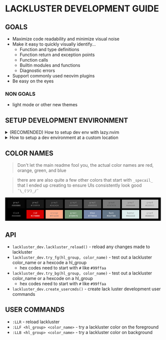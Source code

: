 # LACKLUSTER DEVELOPMENT GUIDE

## GOALS
* Maximize code readability and minimize visual noise
* Make it easy to quickly visually identify...
  * Function and type definitions
  * Function return and exception points
  * Function calls
  * Builtin modules and functions
  * Diagnostic errors
* Support commonly used neovim plugins
* Be easy on the eyes

### NON GOALS
* light mode or other new themes

## SETUP DEVELOPMENT ENVIRONMENT

<details>

<summary>(RECOMENDED) How to setup dev env with lazy.nvim</summary>

1. fork this repository
2. create a directory where you want to develop neovim plugins
  * like `mkdir ~/code/neovim_dev`
3. add your directory to you lazy.nvim `setup()`
``` lua
require("lazy").setup(
    -- ...your config 
    {
        dev = {
            path = "~/code/neovim_dev",
        },
    },
)
```
4. clone your fork into your development direcotry
  * `cd ~/code/neovim_dev`
  * `git clone <your fork>`

5. setup your lazy plugin for lackluster to use `dev = true`
  * it will now look in your dev directory
```lua
-- setup your lazy plugin config with dev = true
return {
    "slugbyte/lackluster.nvim",
    dependencies = {
        -- NOTE: plenary.nvim is required for lackluster_reload() to work
        "nvim-lua/plenary.nvim",
    },
    lazy = false,
    dev = true,
    priority = 1000, -- make sure to load this before all the other start plugins
    init = function()
        local lackluster_dev = require("lackluster.dev")
        lackluster_dev.create_usercmds()
        vim.cmd.colorscheme("lackluster")
    end,
}
```
</details>

<details>

<summary>How to setup a dev environment at a custom location</summary>

1. fork this repository
2. create a directory where you want to develop neovim plugins 
  * like `mkdir ~/code/neovim_dev`
3. add your directory to the vim runtime path
  * `vim.opt.runtimepath:append(',~/code/neovim_dev')`
4. clone your fork into your development direcotry
  * `cd ~/code/neovim_dev`
  * `git clone <your fork>`
4. use your package manager to install `nvim-lua/plenary.nvim` a dependency of
   `lackluster_reload()`
5. load the dev lib and user commands
```lua
local lackluster_dev = require("lackluster.dev")
lackluster_dev.create_usercmds()
```
</details>

## COLOR NAMES
> Don't let the main readme fool you, the actual color names are red, orange, green, and blue

> there are are also quite a few other colors that start with `_specail_`
> that I ended up creating to ensure UIs consistently look good `¯\_(ツ)_/¯`

![](./asset/img/lackluster-pallet-dev.png)

## API
* `lackluster_dev.lackluster_reload()` - reload any changes made to lackluster
* `lackluster_dev.try_fg(hl_group, color_name)` - test out a lackluster color\_name or a hexcode a hl\_group
  * hex codes need to start with `#` like `#99ffaa`
* `lackluster_dev.try_bg(hl_group, color_name)` - test out a lackluster color\_name or a hexcode on a hl\_group
  * hex codes need to start with `#` like `#99ffaa`
* `lackluster_dev.create_usercmds()` - create lack luster development user commands

## USER COMMANDS
* `:LLR` - reload lackluster
* `:LLF <hl_group> <color_name>` - try a lackluster color on the foreground
* `:LLB <hl_group> <color_name>` - try a lackluster color on background
